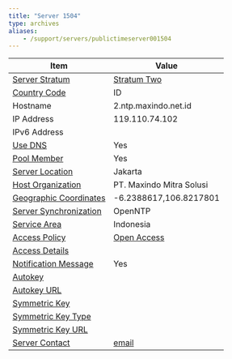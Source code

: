 ```yaml
---
title: "Server 1504"
type: archives
aliases:
    - /support/servers/publictimeserver001504
---
```


| Item | Value |
| ----- | ----- |
| [Server Stratum](/support/servers/serverstratum) | [Stratum Two](/support/servers/stratumtwotimeservers) |
| [Country Code](/support/servers/countrycode) | ID |
| Hostname |  2.ntp.maxindo.net.id  |
| IP Address |  119.110.74.102  |
| IPv6 Address | |
| [Use DNS](/support/servers/usedns) | Yes |
| [Pool Member](/support/servers/poolmember) | Yes |
| [Server Location](/support/servers/serverlocation) | Jakarta |
| [Host Organization](/support/servers/hostorganization) |  PT. Maxindo Mitra Solusi |
| [ Geographic Coordinates](/support/servers/geographiccoordinates) |  -6.2388617,106.8217801  |
| [Server Synchronization](/support/servers/serversynchronization) | OpenNTP |
| [Service Area](/support/servers/servicearea) | Indonesia |
| [Access Policy](/support/servers/accesspolicy) | [Open Access](/support/servers/openaccess) |
| [Access Details](/support/servers/accessdetails) |  |
| [Notification Message](/support/servers/notificationmessage) | Yes |
| [Autokey](/support/servers/autokey) |  |
| [Autokey URL](/support/servers/autokeyurl) | |
| [Symmetric Key](/support/servers/symmetrickey) | |
| [Symmetric Key Type](/support/servers/symmetrickeytype) | |
| [Symmetric Key URL](/support/servers/symmetrickeyurl) | |
| [Server Contact](/support/servers/servercontact) | [email](mailto:rnd@maxindo.net.id) |